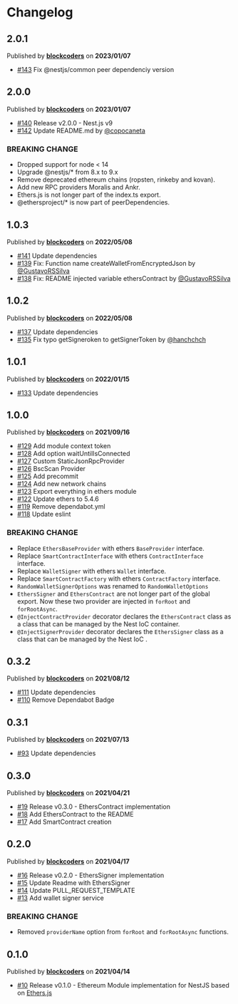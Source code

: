 # Changelog

## 2.0.1
Published by **[blockcoders](https://github.com/blockcoders)** on **2023/01/07**
- [#143](https://github.com/blockcoders/nestjs-ethers/pull/143) Fix @nestjs/common peer dependenciy version

## 2.0.0
Published by **[blockcoders](https://github.com/blockcoders)** on **2023/01/07**
- [#140](https://github.com/blockcoders/nestjs-ethers/pull/140) Release v2.0.0 - Nest.js v9
- [#142](https://github.com/blockcoders/nestjs-ethers/pull/142) Update README.md by [@copocaneta](https://github.com/copocaneta)

### BREAKING CHANGE
- Dropped support for node < 14
- Upgrade @nestjs/* from 8.x to 9.x
- Remove deprecated ethereum chains (ropsten, rinkeby and kovan).
- Add new RPC providers Moralis and Ankr.
- Ethers.js is not longer part of the index.ts export.
- @ethersproject/* is now part of peerDependencies.

## 1.0.3
Published by **[blockcoders](https://github.com/blockcoders)** on **2022/05/08**
- [#141](https://github.com/blockcoders/nestjs-ethers/pull/141) Update dependencies
- [#139](https://github.com/blockcoders/nestjs-ethers/pull/139) Fix: Function name createWalletFromEncryptedJson by [@GustavoRSSilva](https://github.com/GustavoRSSilva)
- [#138](https://github.com/blockcoders/nestjs-ethers/pull/138) Fix: README injected variable ethersContract by [@GustavoRSSilva](https://github.com/GustavoRSSilva)

## 1.0.2
Published by **[blockcoders](https://github.com/blockcoders)** on **2022/05/08**
- [#137](https://github.com/blockcoders/nestjs-ethers/pull/137) Update dependencies
- [#135](https://github.com/blockcoders/nestjs-ethers/pull/135) Fix typo getSigneroken to getSignerToken by [@hanchchch](https://github.com/hanchchch)

## 1.0.1
Published by **[blockcoders](https://github.com/blockcoders)** on **2022/01/15**
- [#133](https://github.com/blockcoders/nestjs-ethers/pull/133) Update dependencies

## 1.0.0
Published by **[blockcoders](https://github.com/blockcoders)** on **2021/09/16**
- [#129](https://github.com/blockcoders/nestjs-ethers/pull/129) Add module context token
- [#128](https://github.com/blockcoders/nestjs-ethers/pull/128) Add option waitUntilIsConnected 
- [#127](https://github.com/blockcoders/nestjs-ethers/pull/127) Custom StaticJsonRpcProvider
- [#126](https://github.com/blockcoders/nestjs-ethers/pull/126) BscScan Provider
- [#125](https://github.com/blockcoders/nestjs-ethers/pull/125) Add precommit 
- [#124](https://github.com/blockcoders/nestjs-ethers/pull/124) Add new network chains
- [#123](https://github.com/blockcoders/nestjs-ethers/pull/123) Export everything in ethers module
- [#122](https://github.com/blockcoders/nestjs-ethers/pull/122) Update ethers to 5.4.6
- [#119](https://github.com/blockcoders/nestjs-ethers/pull/119) Remove dependabot.yml
- [#118](https://github.com/blockcoders/nestjs-ethers/pull/118) Update eslint

### BREAKING CHANGE
- Replace `EthersBaseProvider` with ethers `BaseProvider` interface.
- Replace `SmartContractInterface` with ethers `ContractInterface` interface.
- Replace `WalletSigner` with ethers `Wallet` interface.
- Replace `SmartContractFactory` with ethers `ContractFactory` interface.
- `RandomWalletSignerOptions` was renamed to `RandomWalletOptions`
- `EthersSigner` and `EthersContract` are not longer part of the global export. Now these two provider are injected in `forRoot` and `forRootAsync`.
- `@InjectContractProvider`  decorator declares the `EthersContract` class as a class that can be managed by the Nest IoC container.
- `@InjectSignerProvider` decorator declares the `EthersSigner` class as a class that can be managed by the Nest IoC .

## 0.3.2
Published by **[blockcoders](https://github.com/blockcoders)** on **2021/08/12**
- [#111](https://github.com/blockcoders/nestjs-ethers/pull/111) Update dependencies
- [#110](https://github.com/blockcoders/nestjs-ethers/pull/110) Remove Dependabot Badge

## 0.3.1
Published by **[blockcoders](https://github.com/blockcoders)** on **2021/07/13**
- [#93](https://github.com/blockcoders/nestjs-ethers/pull/93) Update dependencies

## 0.3.0
Published by **[blockcoders](https://github.com/blockcoders)** on **2021/04/21**
- [#19](https://github.com/blockcoders/nestjs-ethers/pull/19) Release v0.3.0 - EthersContract implementation
- [#18](https://github.com/blockcoders/nestjs-ethers/pull/18) Add EthersContract to the README
- [#17](https://github.com/blockcoders/nestjs-ethers/pull/17) Add SmartContract creation

## 0.2.0
Published by **[blockcoders](https://github.com/blockcoders)** on **2021/04/17**
- [#16](https://github.com/blockcoders/nestjs-ethers/pull/16) Release v0.2.0 - EthersSigner implementation
- [#15](https://github.com/blockcoders/nestjs-ethers/pull/15) Update Readme with EthersSigner
- [#14](https://github.com/blockcoders/nestjs-ethers/pull/14) Update PULL_REQUEST_TEMPLATE
- [#13](https://github.com/blockcoders/nestjs-ethers/pull/13) Add wallet signer service

### BREAKING CHANGE
- Removed `providerName` option from `forRoot` and `forRootAsync` functions.

## 0.1.0
Published by **[blockcoders](https://github.com/blockcoders)** on **2021/04/14**
- [#10](https://github.com/blockcoders/nestjs-ethers/pull/10) Release v0.1.0 - Ethereum Module implementation for NestJS based on [Ethers.js](https://github.com/ethers-io/ethers.js/)
